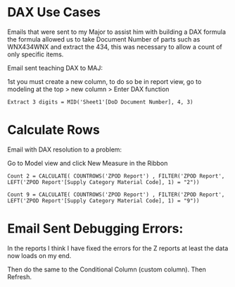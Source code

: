 # DAX Use Cases

Emails that were sent to my Major to assist him with building a DAX formula the formula allowed us to take Document Number of parts 
such as WNX434WNX and extract the 434, this was necessary to allow a count of only specific items.

Email sent teaching DAX to MAJ: 

1st you must create a new column, to do so be in report view, go to modeling at the top > new column > Enter DAX function


```DAX
Extract 3 digits = MID('Sheet1'[DoD Document Number], 4, 3)
```

# Calculate Rows 

Email with DAX resolution to a problem:

Go to Model view and click New Measure in the Ribbon

```DAX
Count 2 = CALCULATE( COUNTROWS('ZPOD Report') , FILTER('ZPOD Report', LEFT('ZPOD Report'[Supply Category Material Code], 1) = "2"))
```

```DAX
Count 9 = CALCULATE( COUNTROWS('ZPOD Report') , FILTER('ZPOD Report', LEFT('ZPOD Report'[Supply Category Material Code], 1) = "9"))
```

# Email Sent Debugging Errors:

In the reports I think I have fixed the errors for the Z reports at least the data now loads on my end.

Then do the same to the Conditional Column (custom column). Then Refresh.
